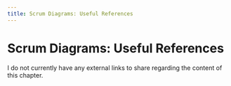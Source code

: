 ```yaml
---
title: Scrum Diagrams: Useful References
---
```


# Scrum Diagrams: Useful References

I do not currently have any external links to share regarding the content of this chapter.